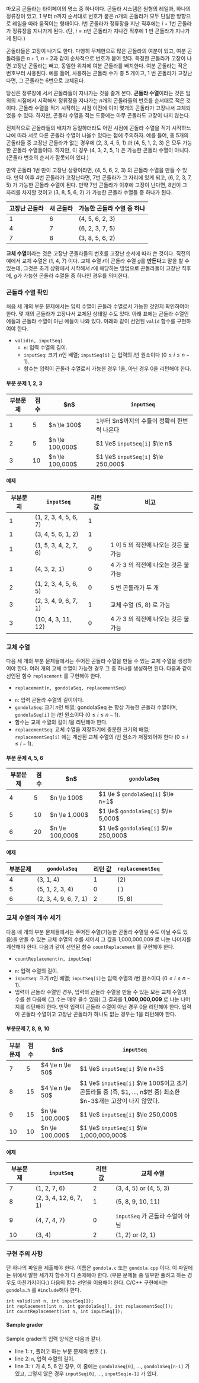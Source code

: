 마오공 곤돌라는 타이페이의 명소 중 하나이다. 곤돌라 시스템은 원형의 레일과, 하나의 정류장이 있고, 1 부터 $n$까지 순서대로 번호가 붙은 $n$개의 곤돌라가 모두 단일한 방향으로 레일을 따라 움직이는 형태이다. $i$번 곤돌라가 정류장을 지난 직후에는 $i+1$번 곤돌라가 정류장을 지나가게 된다. (단, $i=n$번 곤돌라가 지나간 직후에 1 번 곤돌라가 지나가게 된다.)

곤돌라들은 고장이 나기도 한다. 다행히 무제한으로 많은 곤돌라의 여분이 있고, 여분 곤돌라들은 $n+1$, $n+2$과 같이 순차적으로 번호가 붙어 있다. 특정한 곤돌라가 고장이 나면 고장난 곤돌라는 빼고, 동일한 위치에 여분 곤돌라를 배치한다. 여분 곤돌라는 작은 번호부터 사용된다. 예를 들어, 사용하는 곤돌라 수가 총 5 개이고, 1 번 곤돌라가 고장난다면, 그 곤돌라는 6번으로 교체된다.

당신은 정류장에 서서 곤돌라들이 지나가는 것을 즐겨 본다. **곤돌라 수열**이라는 것은 임의의 시점에서 시작해서 정류장을 지나가는 $n$개의 곤돌라들의 번호를 순서대로 적은 것이다. 곤돌라 수열을 적기 시작하는 시점 이전에 이미 몇개의 곤돌라가 고장나서 교체되었을 수 있다. 하지만, 곤돌라 수열을 적는 도중에는 아무 곤돌라도 고장이 나지 않는다.

전체적으로 곤돌라들의 배치가 동일하더라도 어떤 시점에 곤돌라 수열을 적기 시작하느냐에 따라 서로 다른 곤돌라 수열이 나올수 있다는 점에 주의하자. 예를 들어, 총 5개의 곤돌라들 중 고장난 곤돌라가 없는 경우에 (2, 3, 4, 5, 1) 과 (4, 5, 1, 2, 3) 은 모두 가능한 곤돌라 수열들이다. 하지만, 이 경우 (4, 3, 2, 5, 1) 은 가능한 곤돌라 수열이 아니다. (곤돌라 번호의 순서가 잘못되어 있다.)

만약 곤돌라 1번 만이 고장난 상황이라면, (4, 5, 6, 2, 3) 의 곤돌라 수열을 만들 수 있다. 만약 이후 4번 곤돌라가 고장난다면, 7번 곤돌라가 그 자리에 있게 되고, (6, 2, 3, 7, 5) 가 가능한 곤돌라 수열이 된다. 만약 7번 곤돌라가 이후에 고장이 난다면, 8번이 그 자리를 차지할 것이고 (3, 8, 5, 6, 2) 가 가능한 곤돌라 수열들 중 하나가 된다.

<div class="row"> <div class="col-sm-5 col-md-5 col-lg-5">
 <div class="table-responsive">
 <table class="table table-bordered table-condensed">
  <thead>
   <tr>
    <th class="col-sm-3 col-md-3 col-lg-3">고장난 곤돌라</th>
    <th class="col-sm-3 col-md-3 col-lg-3">새 곤돌라</th>
    <th class="col-sm-6 col-md-6 col-lg-6">가능한 곤돌라 수열 중 하나</th>
   </tr>
  </thead>
  <tbody>
   <tr><td>1</td><td>6</td><td>(4, 5, 6, 2, 3)</td></tr>
   <tr><td>4</td><td>7</td><td>(6, 2, 3, 7, 5)</td></tr>
   <tr><td>7</td><td>8</td><td>(3, 8, 5, 6, 2)</td></tr>
  </tbody>
 </table>
 </div>
</div> </div>


**교체 수열**이라는 것은 고장난 곤돌라들의 번호를 고장난 순서에 따라 쓴 것이다. 직전의 예에서 교체 수열은 (1, 4, 7) 이다. 교체 수열 $r$이 곤돌라 수열 $g$를 **만든다**고 말을 할 수 있는데, 그것은 초기 상황에서 시작해서 $r$에 해당하는 방법으로 곤돌라들이 고장난 직후에, $g$가 가능한 곤돌라 수열들 중 하나인 경우를 의미한다.

### 곤돌라 수열 확인

처음 세 개의 부분 문제에서는 입력 수열이 곤돌라 수열로서 가능한 것인지 확인하여야 한다. 몇 개의 곤돌라가 고장나서 교체된 상태일 수도 있다. 아래 표에는 곤돌라 수열인 예들과 곤돌라 수열이 아닌 예들이 나와 있다. 아래와 같이 선언된 `valid` 함수를 구현하여야 한다.

* `valid(n, inputSeq)`
  - `n`: 입력 수열의 길이.
  - `inputSeq`: 크기 $n$인 배열; `inputSeq[i]` 는 입력의 $i$번 원소이다 ($0 \le i \le n-1$).
  - 함수는 입력이 곤돌라 수열로서 가능한 경우 1을, 아닌 경우 0을 리턴해야 한다.
  
#### 부분 문제 1, 2, 3

<div class="row"> <div class="col-sm-12 col-md-12 col-lg-12">
<div class='table-responsive'>
<table class='table table-condensed table-bordered'>
<thead>
 <tr>
  <th class="col-sm-2 col-md-2 col-lg-2">부분문제</th>
  <th class="col-sm-1 col-md-1 col-lg-1">점수</th>
  <th class="col-sm-2 col-md-2 col-lg-2">$n$ </th>
  <th class=""><code>inputSeq</code></th>
 </tr>
</thead>
<tbody>
 <tr>
  <td>1</td>
  <td>5</td>
  <td>$n \le 100$</td>
  <td>1부터 $n$까지의 수들이 정확히 한번씩 나온다</td>
 </tr>
 <tr>
  <td>2</td>
  <td>5</td>
  <td>$n \le 100,000$</td>
  <td>$1 \le$ <code>inputSeq[i]</code> $\le n$</td>
 </tr>
 <tr>
  <td>3</td>
  <td>10</td>
  <td>$n \le 100,000$</td>
  <td>$1 \le$ <code>inputSeq[i]</code> $\le 250,000$</td>
 </tr>
</tbody>
</table>
</div>
</div></div>

#### 예제

<div class="row"> <div class="col-sm-12 col-md-12 col-lg-12">
<div class='table-responsive'>
<table class='table table-condensed table-bordered'>
 <thead>
 <tr>
  <th class="col-sm-2 col-md-2 col-lg-2">부분문제</th>
  <th class="col-sm-3 col-md-3 col-lg-3"><code>inputSeq</code></th>
  <th class="col-sm-2 col-md-2 col-lg-2">리턴 값</th>
  <th class="">비고</th>
 </tr>
 </thead>
 <tbody>
 <tr>
  <td>1</td>
  <td>(1, 2, 3, 4, 5, 6, 7)</td>
  <td>1</td>
  <td></td>
 </tr>
 <tr>
  <td>1</td>
  <td>(3, 4, 5, 6, 1, 2)</td>
  <td>1</td>
  <td></td>
 </tr>
 <tr>
  <td>1</td>
  <td>(1, 5, 3, 4, 2, 7, 6)</td>
  <td>0</td>
  <td>1 이 5 의 직전에 나오는 것은 불가능</td>
 </tr>
 <tr>
  <td>1</td>
  <td>(4, 3, 2, 1)</td>
  <td>0</td>
  <td>4 가 3 의 직전에 나오는 것은 불가능</td>
 </tr>
 <tr>
  <td>2</td>
  <td>(1, 2, 3, 4, 5, 6, 5)</td>
  <td>0</td>
  <td>5 번 곤돌라가 두 개</td>
 </tr>
 <tr>
  <td>3</td>
  <td>(2, 3, 4, 9, 6, 7, 1)</td>
  <td>1</td>
  <td>교체 수열 (5, 8) 로 가능</td>
 </tr>
 <tr>
  <td>3</td>
  <td>(10, 4, 3, 11, 12)</td>
  <td>0</td>
  <td>4 가 3 의 직전에 나오는 것은 불가능</td>
 </tr>
 </tbody>
</table>
</div>
</div></div>

### 교체 수열

다음 세 개의 부분 문제들에서는 주어진 곤돌라 수열을 만들 수 있는 교체 수열을 생성하여야 한다. 여러 개의 교체 수열이 가능한 경우 그 중 하나를 생성하면 된다. 다음과 같이 선언된 함수 `replacement` 를 구현해야 한다.

* `replacement(n, gondolaSeq, replacementSeq)`
 - `n`: 입력 곤돌라 수열의 길이이다.
 - `gondolaSeq`: 크기 $n$인 배열; gondolaSeq 는 항상 가능한 곤돌라 수열이며, `gondolaSeq[i]` 는 $i$번 원소이다 ($0 \le i \le n-1$).
 - 함수는 교체 수열의 길이 $l$을 리턴해야 한다.
 - `replacementSeq`: 교체 수열을 저장하기에 충분한 크기의 배열; `replacementSeq[i]` 에는 계산된 교체 수열의 $i$번 원소가 저장되어야 한다 ($0 \le i \le l-1$).
 
#### 부분 문제 4, 5, 6

<div class="row"> <div class="col-sm-12 col-md-12 col-lg-12">
<div class='table-responsive'>
<table class='table table-condensed table-bordered'>
<thead>
 <tr>
  <th class="col-sm-2 col-md-2 col-lg-2">부분문제</th>
  <th class="col-sm-1 col-md-1 col-lg-1">점수</th>
  <th class="col-sm-2 col-md-2 col-lg-2">$n$ </th>
  <th class=""><code>gondolaSeq</code></th>
 </tr>
</thead>
<tbody>
 <tr>
  <td>4</td>
  <td>5</td>
  <td>$n \le 100$</td>
  <td>$1 \le $ <code>gondolaSeq[i]</code> $\le n+1$</td>
 </tr>
 <tr>
  <td>5</td>
  <td>10</td>
  <td>$n \le 1,000$</td>
  <td>$1 \le$ <code>gondolaSeq[i]</code> $\le 5,000$</td>
 </tr>
 <tr>
  <td>6</td>
  <td>20</td>
  <td>$n \le 100,000$</td>
  <td>$1 \le$ <code>gondolaSeq[i]</code> $\le 250,000$</td>
 </tr>
</tbody>
</table>
</div>
</div></div>

#### 예제

<div class="row"> <div class="col-sm-12 col-md-12 col-lg-12">
<div class='table-responsive'>
<table class='table table-condensed table-bordered'>
 <thead>
 <tr>
  <th class="col-sm-3 col-md-3 col-lg-3">부분문제</th>
  <th class="col-sm-3 col-md-3 col-lg-3"><code>gondolaSeq</code></th>
  <th class="col-sm-3 col-md-3 col-lg-3">리턴 값</th>
  <th class=""><code>replacementSeq</code></th>
 </tr>
 </thead>
 <tbody>
 <tr>
  <td>4</td>
  <td>(3, 1, 4)</td>
  <td>1</td>
  <td>(2)</td>
 </tr>
 <tr>
  <td>5</td>
  <td>(5, 1, 2, 3, 4)</td>
  <td>0</td>
  <td>( )</td>
 </tr>
 <tr>
  <td>6</td>
  <td>(2, 3, 4, 9, 6, 7, 1)</td>
  <td>2</td>
  <td>(5, 8)</td>
 </tr>
 </tbody>
</table>
</div>
</div></div>

### 교체 수열의 개수 세기

다음 네 개의 부분 문제들에서는 주어진 수열(가능한 곤돌라 수열일 수도 아닐 수도 있음)을 만들 수 있는 교체 수열의 수를 세어서 그 값을 1,000,000,009 로 나눈 나머지를 계산해야 한다. 다음과 같이 선언된 함수 `countReplacement` 를 구현해야 한다.

* `countReplacement(n, inputSeq)`
 - `n`: 입력 수열의 길이.
 - `inputSeq`: 크기 $n$인 배열; `inputSeq[i]`는 입력 수열의 $i$번 원소이다 ($0 \le i \le n-1$).
 - 입력이 곤돌라 수열인 경우, 입력의 곤돌라 수열을 만들 수 있는 모든 교체 수열의 수를 센 다음에 (그 수는 매우 클수 있음) 그 결과를 **1,000,000,009** 로 나눈 나머지를 리턴해야 한다. 만약 입력이 곤돌라 수열이 아닌 경우 0을 리턴해야 한다. 입력이 곤돌라 수열이고 고장난 곤돌라가 하나도 없는 경우는 1을 리턴해야 한다.
 
#### 부분문제 7, 8, 9, 10

 <div class="row"> <div class="col-sm-12 col-md-12 col-lg-12">
<div class='table-responsive'>
<table class='table table-condensed table-bordered'>
<thead>
 <tr>
  <th class="col-sm-2 col-md-2 col-lg-2">부분문제</th>
  <th class="col-sm-1 col-md-1 col-lg-1">점수</th>
  <th class="col-sm-2 col-md-2 col-lg-2">$n$ </th>
  <th class=""><code>inputSeq</code></th>
 </tr>
</thead>
<tbody>
 <tr>
  <td>7</td>
  <td>5</td>
  <td>$4 \le n \le 50$</td>
  <td>$1 \le$ <code>inputSeq[i]</code> $\le n+3$</td>
 </tr>
 <tr>
  <td>8</td>
  <td>15</td>
  <td>$4 \le n \le 50$</td>
  <td>$1 \le$ <code>inputSeq[i]</code> $\le 100$이고 초기 곤돌라들 중 (즉, $1, ..., n$번 중) 최소한 $n-3$개는 고장이 나지 않았다.</td>
 </tr>
 <tr>
  <td>9</td>
  <td>15</td>
  <td>$n \le 100,000$</td>
  <td>$1 \le$ <code>inputSeq[i]</code> $\le 250,000$</td>
 </tr>
 <tr>
  <td>10</td>
  <td>10</td>
  <td>$n \le 100,000$</td>
  <td>$1 \le$ <code>inputSeq[i]</code> $\le 1,000,000,000$</td>
 </tr>
</tbody>
</table>
</div>
</div></div>

#### 예제

<div class="row"> <div class="col-sm-12 col-md-12 col-lg-12">
<div class='table-responsive'>
<table class='table table-condensed table-bordered'>
 <thead>
 <tr>
  <th class="col-sm-2 col-md-2 col-lg-2">부분문제</th>
  <th class="col-sm-3 col-md-3 col-lg-3"><code>inputSeq</code></th>
  <th class="col-sm-2 col-md-2 col-lg-2">리턴 값</th>
  <th class="">교체 수열</th>
 </tr>
 </thead>
 <tbody>
 <tr>
  <td>7</td>
  <td>(1, 2, 7, 6)</td>
  <td>2</td>
  <td>(3, 4, 5) or (4, 5, 3)</td>
 </tr>
 <tr>
  <td>8</td>
  <td>(2, 3, 4, 12, 6, 7, 1)</td>
  <td>1</td>
  <td>(5, 8, 9, 10, 11)</td>
 </tr>
 <tr>
  <td>9</td>
  <td>(4, 7, 4, 7) </td>
  <td>0</td>
  <td><code>inputSeq</code> 가 곤돌라 수열이 아님</td>
 </tr>
 <tr>
  <td>10</td>
  <td>(3, 4) </td>
  <td>2</td>
  <td>(1, 2) or (2, 1)
</td>
 </tr>
 </tbody>
</table>
</div>
</div></div>

### 구현 주의 사항

단 하나의 파일을 제출해야 한다. 이름은 `gondola.c` 또는 `gondola.cpp` 이다. 이 파일에는 위에서 말한 세가지 함수가 다 존재해야 한다. (부분 문제들 중 일부만 풀려고 하는 경우도 마찬가지이다.) 다음의 함수 선언을 이용해야 한다. C/C++ 구현에서는 `gondola.h` 를 `#include`해야 한다.

```
int valid(int n, int inputSeq[]);
int replacement(int n, int gondolaSeq[], int replacementSeq[]);
int countReplacement(int n, int inputSeq[]);

```

#### Sample grader

Sample grader의 입력 양식은 다음과 같다.

* line 1: `T`, 풀려고 하는 부분 문제의 번호 ( ).
* line 2: `n`, 입력 수열의 길이.
* line 3: `T` 가 4, 5, 6 인 경우, 이 줄에는 `gondolaSeq[0]`, ..., `gondolaSeq[n-1]` 가 있고, 그렇지 않은 경우 `inputSeq[0]`, ..., `inputSeq[n-1]` 가 있다.

